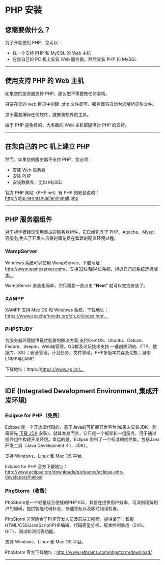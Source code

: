 # PHP 安装

## 您需要做什么？

为了开始使用 PHP，您可以：

- 找一个支持 PHP 和 MySQL 的 Web 主机
- 在您自己的 PC 机上安装 Web 服务器，然后安装 PHP 和 MySQL

------

## 使用支持 PHP 的 Web 主机

如果您的服务器支持 PHP，那么您不需要做任何事情。

只要在您的 web 目录中创建 .php 文件即可，服务器将自动为您解析这些文件。

您不需要编译任何软件，或安装额外的工具。

由于 PHP 是免费的，大多数的 Web 主机都提供对 PHP 的支持。

------

## 在您自己的 PC 机上建立 PHP

然而，如果您的服务器不支持 PHP，您必须：

- 安装 Web 服务器
- 安装 PHP
- 安装数据库，比如 MySQL

官方 PHP 网站（PHP.net）有 PHP 的安装说明： http://php.net/manual/en/install.php

------

## PHP 服务器组件

对于初学者建议使用集成的服务器组件，它已经包含了 PHP、Apache、Mysql 等服务,免去了开发人员将时间花费在繁琐的配置环境过程。

### WampServer

Windows 系统可以使用 WampServer，下载地址：http://www.wampserver.com/，支持32位和64位系统，根据自己的系统选择版本。

WampServer 安装也简单，你只需要一直点击 "**Next**" 就可以完成安装了。

### XAMPP

XAMPP 支持 Mac OS 和 Windows 系统，下载地址：https://www.apachefriends.org/zh_cn/index.html。

### PHPSTUDY

为服务器环境提供最优配置的解决方案;支持CentOS、Ubuntu、Debian、Fedora、deepin，Web端管理，QQ群及论坛技术支持 一键创建网站、FTP、数据库、SSL；安全管理，计划任务，文件管理，PHP多版本共存及切换；自带LNMP与LAMP.

下载地址：https://https://www.xp.cn/。

------

## IDE (Integrated Development Environment,集成开发环境)

### Eclipse for PHP（免费）

Eclipse 是一个开放源代码的、基于Java的可扩展开发平台(如果未安装JDK，则需要先 [下载 JDK](http://www.oracle.com/technetwork/java/javase/downloads/jdk8-downloads-2133151.html) 安装)。就其本身而言，它只是一个框架和一组服务，用于通过插件组件构建开发环境。幸运的是，Eclipse 附带了一个标准的插件集，包括Java开发工具（Java Development Kit，JDK）。

支持 Windows、Linux 和 Mac OS 平台。

Eclipse for PHP 官方下载地址：http://www.eclipse.org/downloads/packages/eclipse-php-developers/heliosr

### PhpStorm（收费）

PhpStorm是一个轻量级且便捷的PHP IDE，其旨在提供用户效率，可深刻理解用户的编码，提供智能代码补全，快速导航以及即时错误检查。

PhpStorm 非常适合于PHP开发人员及前端工程师。提供诸于：智能HTML/CSS/JavaScript/PHP编辑、代码质量分析、版本控制集成（SVN、GIT）、调试和测试等功能。

支持 Windows、Linux 和 Mac OS 平台。

PhpStorm 官方下载地址：http://www.jetbrains.com/phpstorm/download/

------

